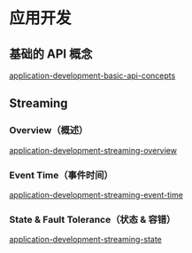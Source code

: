 # 应用开发

## 基础的 API 概念
[application-development-basic-api-concepts](application-development-basic-api-concepts.md)

## Streaming

### Overview（概述）
[application-development-streaming-overview](application-development-streaming-overview.md)

### Event Time（事件时间）
[application-development-streaming-event-time](application-development-streaming-event-time.md)

### State & Fault Tolerance（状态 & 容错）
[application-development-streaming-state](application-development-streaming-state.md)